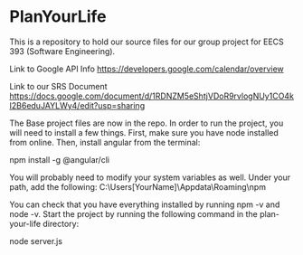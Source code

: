 # PlanYourLife
This is a repository to hold our source files for our group project for EECS 393 (Software Engineering). 

Link to Google API Info
https://developers.google.com/calendar/overview

Link to our SRS Document
https://docs.google.com/document/d/1RDNZM5eShtjVDoR9rvlogNUy1CO4kI2B6eduJAYLWy4/edit?usp=sharing

The Base project files are now in the repo. In order to run the project, you will need to install a few things. First, make sure you have node installed from online. Then, install angular from the terminal: 

npm install -g @angular/cli

You will probably need to modify your system variables as well. Under your path, add the following: 
C:\Users\[YourName]\Appdata\Roaming\npm

You can check that you have everything installed by running npm -v and node -v. Start the project by running the following command in the plan-your-life directory: 

node server.js 

